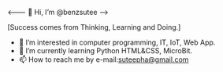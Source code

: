 <--- 👋 Hi, I’m @benzsutee -->

[Success comes from Thinking, Learning and Doing.]

- 👀 I’m interested in computer programming, IT, IoT, Web App.
- 🌱 I’m currently learning Python HTML&CSS, MicroBit.
- 📫 How to reach me by e-mail:suteepha@gmail.com

<!---
benzsutee/benzsutee is a ✨ special ✨ repository because its `README.md` (this file) appears on your GitHub profile.
You can click the Preview link to take a look at your changes.
--->
